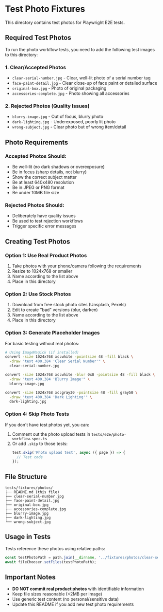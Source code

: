 # Test Photo Fixtures

This directory contains test photos for Playwright E2E tests.

## Required Test Photos

To run the photo workflow tests, you need to add the following test images to this directory:

### 1. Clear/Accepted Photos
- `clear-serial-number.jpg` - Clear, well-lit photo of a serial number tag
- `face-paint-detail.jpg` - Clear close-up of face paint or detailed surface
- `original-box.jpg` - Photo of original packaging
- `accessories-complete.jpg` - Photo showing all accessories

### 2. Rejected Photos (Quality Issues)
- `blurry-image.jpg` - Out of focus, blurry photo
- `dark-lighting.jpg` - Underexposed, poorly lit photo
- `wrong-subject.jpg` - Clear photo but of wrong item/detail

## Photo Requirements

### Accepted Photos Should:
- Be well-lit (no dark shadows or overexposure)
- Be in focus (sharp details, not blurry)
- Show the correct subject matter
- Be at least 640x480 resolution
- Be in JPEG or PNG format
- Be under 10MB file size

### Rejected Photos Should:
- Deliberately have quality issues
- Be used to test rejection workflows
- Trigger specific error messages

## Creating Test Photos

### Option 1: Use Real Product Photos
1. Take photos with your phone/camera following the requirements
2. Resize to 1024x768 or smaller
3. Name according to the list above
4. Place in this directory

### Option 2: Use Stock Photos
1. Download from free stock photo sites (Unsplash, Pexels)
2. Edit to create "bad" versions (blur, darken)
3. Name according to the list above
4. Place in this directory

### Option 3: Generate Placeholder Images
For basic testing without real photos:

```bash
# Using ImageMagick (if installed)
convert -size 1024x768 xc:white -pointsize 48 -fill black \
  -draw "text 400,384 'Clear Serial Number'" \
  clear-serial-number.jpg

convert -size 1024x768 xc:white -blur 0x8 -pointsize 48 -fill black \
  -draw "text 400,384 'Blurry Image'" \
  blurry-image.jpg

convert -size 1024x768 xc:gray30 -pointsize 48 -fill gray50 \
  -draw "text 400,384 'Dark Lighting'" \
  dark-lighting.jpg
```

### Option 4: Skip Photo Tests
If you don't have test photos yet, you can:
1. Comment out the photo upload tests in `tests/e2e/photo-workflow.spec.ts`
2. Or add `.skip` to those tests:
   ```typescript
   test.skip('Photo upload test', async ({ page }) => {
     // Test code
   });
   ```

## File Structure

```
tests/fixtures/photos/
├── README.md (this file)
├── clear-serial-number.jpg
├── face-paint-detail.jpg
├── original-box.jpg
├── accessories-complete.jpg
├── blurry-image.jpg
├── dark-lighting.jpg
└── wrong-subject.jpg
```

## Usage in Tests

Tests reference these photos using relative paths:

```typescript
const testPhotoPath = path.join(__dirname, '../fixtures/photos/clear-serial-number.jpg');
await fileChooser.setFiles(testPhotoPath);
```

## Important Notes

- **DO NOT commit real product photos** with identifiable information
- Keep file sizes reasonable (<2MB per image)
- Use generic test content (no personal/sensitive data)
- Update this README if you add new test photo requirements
